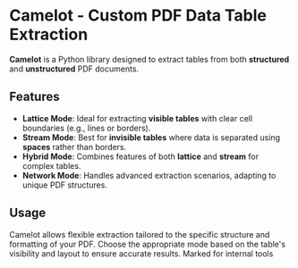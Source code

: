 # Camelot - Custom PDF Data Table Extraction

**Camelot** is a Python library designed to extract tables from both **structured** and **unstructured** PDF documents.

## Features

- **Lattice Mode**: Ideal for extracting **visible tables** with clear cell boundaries (e.g., lines or borders).
- **Stream Mode**: Best for **invisible tables** where data is separated using **spaces** rather than borders.
- **Hybrid Mode**: Combines features of both **lattice** and **stream** for complex tables.
- **Network Mode**: Handles advanced extraction scenarios, adapting to unique PDF structures.

## Usage

Camelot allows flexible extraction tailored to the specific structure and formatting of your PDF. Choose the appropriate mode based on the table's visibility and layout to ensure accurate results.
Marked for internal tools


